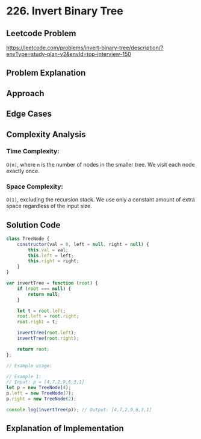 # 226. Invert Binary Tree

## Leetcode Problem
https://leetcode.com/problems/invert-binary-tree/description/?envType=study-plan-v2&envId=top-interview-150

## Problem Explanation


## Approach


## Edge Cases


## Complexity Analysis
### Time Complexity:
`O(n)`, where `n` is the number of nodes in the smaller tree. We visit each node exactly once.
### Space Complexity: 
`O(1)`, excluding the recursion stack. We use only a constant amount of extra space regardless of the input size.

## Solution Code
```javascript
class TreeNode {
    constructor(val = 0, left = null, right = null) {
        this.val = val;
        this.left = left;
        this.right = right;
    }
}

var invertTree = function (root) {
    if (root === null) {
        return null;
    }

    let t = root.left;
    root.left = root.right;
    root.right = t;

    invertTree(root.left);
    invertTree(root.right);

    return root;
};

// Example usage:

// Example 1:
// Input: p = [4,7,2,9,6,3,1]
let p = new TreeNode(4);
p.left = new TreeNode(7);
p.right = new TreeNode(2);

console.log(invertTree(p)); // Output: [4,7,2,9,6,3,1]
```

## Explanation of Implementation

